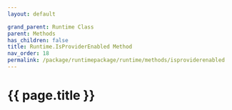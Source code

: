 ```yaml
---
layout: default

grand_parent: Runtime Class
parent: Methods
has_children: false
title: Runtime.IsProviderEnabled Method
nav_order: 18
permalink: /package/runtimepackage/runtime/methods/isproviderenabled
---
```

# {{ page.title }}
